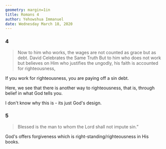 ```yaml
---
geometry: margin=1in
title: Romans 4
author: Yehowshua Immanuel
date: Wednesday March 18, 2020
---
```


### 4
> Now to him who works, the wages are not counted as grace but as debt.
> David Celebrates the Same Truth
> But to him who does not work but believes on Him who justifies the ungodly, his faith is accounted for righteousness,

If you work for righteousness, you are paying off
a sin debt.

Here, we see that there is another way to righteousness,
that is, through belief in what God tells you.

I don't know why this is - its just God's design.

### 5
> Blessed is the man to whom the Lord shall not impute sin.”

God's offers forgiveness which is right-standing/righteousness
in His books.